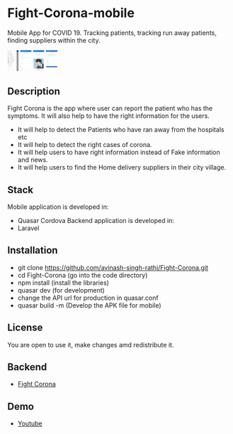 # Fight-Corona-mobile
Mobile App for COVID 19. Tracking patients, tracking run away patients, finding suppliers within the city.

<img src="screenshot-1.jpg" style="width:5%;" />
<img src="screenshot-2.jpg" style="width:5%;" />
<img src="screenshot-3.jpg" style="width:5%;" />
<img src="screenshot-4.jpg" style="width:5%;" />


## Description
Fight Corona is the app where user can report the patient who has the symptoms. It will also help to have the right information for the users.
  - It will help to detect the Patients who have ran away from the hospitals etc
  - It will help to detect the right cases of corona.
  - It will help users to have right information instead of Fake information and news.
  - It will help users to find the Home delivery suppliers in their city village.	


## Stack
Mobile application is developed in:
  - Quasar Cordova
Backend application is developed in:
  - Laravel

## Installation
 - git clone https://github.com/avinash-singh-rathi/Fight-Corona.git
 - cd Fight-Corona (go into the code directory)
 - npm install (install the libraries)
 - quasar dev (for development)
 - change the API url for production in quasar.conf
 - quasar build -m (Develop the APK file for mobile)

## License
You are open to use it, make changes amd redistribute it.

## Backend
  - [Fight Corona](https://github.com/avinash-singh-rathi/Fight-Corona "Fight Corona")

## Demo
  - [Youtube](https://www.youtube.com/watch?v=_gQOH4sUbmc&t=4s)

